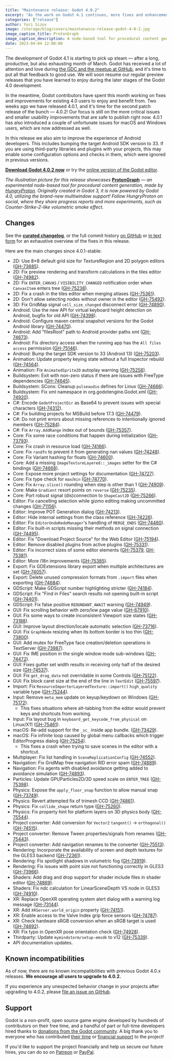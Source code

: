 ```yaml
---
title: "Maintenance release: Godot 4.0.2"
excerpt: "As the work on Godot 4.1 continues, more fixes and enhancements become available to existing 4.0 users as patch releases. Meet Godot 4.0.2, addressing more of your reports, including several regressions from 4.0.1, and improving platform support for Android, macOS, and Windows!"
categories: ["release"]
author: Yuri Sizov
image: /storage/blog/covers/maintenance-release-godot-4-0-2.jpg
image_caption_title: ProtonGraph
image_caption_description: A node-based tool for procedural content generation by HungryProton
date: 2023-04-04 12:00:00
---
```


The development of Godot 4.1 is starting to pick up steam — after a long, productive, but also exhausting month of March. Godot has received a lot of attention and love during [the GDC and the meetup at GitHub](https://www.youtube.com/watch?v=vdAwlI6NG0I), and it's time to put all that feedback to good use. We will soon resume our regular preview releases that you have learned to enjoy during the later stages of the Godot 4.0 development.

In the meantime, Godot contributors have spent this month working on fixes and improvements for existing 4.0 users to enjoy and benefit from. Two weeks ago we have released 4.0.1, and it's time for the second patch release of the bunch — 4.0.2! Our focus is still on the more critical issues and smaller usability improvements that are safe to publish right now. 4.0.1 has also introduced a couple of unfortunate issues for macOS and Windows users, which are now addressed as well.

In this release we also aim to improve the experience of Android developers. This includes bumping the target Android SDK version to 33. If you are using third-party libraries and plugins with your projects, this may enable some configuration options and checks in them, which were ignored in previous versions.

[**Download Godot 4.0.2 now**](/download/) or try the [online version of the Godot editor](https://editor.godotengine.org/4.0.2.stable/).

*The illustration picture for this release showcases* [**ProtonGraph**](https://github.com/protongraph/protongraph) *— an experimental node-based tool for procedural content generation, made by [HungryProton](https://linktr.ee/hungryproton). Originally created in Godot 3, it is now powered by Godot 4.0, utilizing the brand-new multiwindow support! Follow HungryProton on social, where they share progress reports and more experiments, such as Counter-Strike-2-like volumetric smoke effect.*

## Changes

See the [**curated changelog**](https://github.com/godotengine/godot/blob/4.0.2-stable/CHANGELOG.md), or the full commit history [on GitHub](https://github.com/godotengine/godot/compare/4.0.1-stable...4.0.2-stable) or [in text form](https://github.com/godotengine/godot-builds/releases/4.0.2-Godot_v4.0.2-stable_changelog_chrono.txt) for an exhaustive overview of the fixes in this release.

Here are the main changes since 4.0.1-stable:

- 2D: Use 8×8 default grid size for TextureRegion and 2D polygon editors ([GH-73685](https://github.com/godotengine/godot/pull/73685)).
- 2D: Fix preview rendering and transform calculations in the tiles editor ([GH-74982](https://github.com/godotengine/godot/pull/74982)).
- 2D: Fix `ENTER_CANVAS` / `VISIBILITY_CHANGED` notification order when `CanvasItem` enters tree ([GH-75238](https://github.com/godotengine/godot/pull/75238)).
- 2D: Fix a crash in the tiles editor when merging atlases ([GH-75361](https://github.com/godotengine/godot/pull/75361)).
- 2D: Don't allow selecting nodes without owner in the editor ([GH-75492](https://github.com/godotengine/godot/pull/75492)).
- 3D: Fix GridMap signal `cell_size_changed` disconnect error ([GH-74890](https://github.com/godotengine/godot/pull/74890)).
- Android: Use the new API for virtual keyboard height detection on Android, bugfix for old API ([GH-74398](https://github.com/godotengine/godot/pull/74398)).
- Android: Configure maven central snapshot versions for the Godot Android library ([GH-74470](https://github.com/godotengine/godot/pull/74470)).
- Android: Add "filesRoot" path to Android provider paths xml ([GH-74673](https://github.com/godotengine/godot/pull/74673)).
- Android: Fix directory access when the running app has the `All files access` permission ([GH-75146](https://github.com/godotengine/godot/pull/75146)).
- Android: Bump the target SDK version to 33 (Android 13) ([GH-75203](https://github.com/godotengine/godot/pull/75203)).
- Animation: Update property keying state without a full Inspector rebuild ([GH-74564](https://github.com/godotengine/godot/pull/74564)).
- Animation: Fix `AnimatedSprite2D` autoplay warning ([GH-75258](https://github.com/godotengine/godot/pull/75258)).
- Buildsystem: Exit with non-zero status if there are issues with FreeType dependencies ([GH-74645](https://github.com/godotengine/godot/pull/74645)).
- Buildsystem: SCons: Cleanup `pulseaudio` defines for Linux ([GH-74666](https://github.com/godotengine/godot/pull/74666)).
- Buildsystem: Fix xml namespace in org.godotengine.Godot.xml ([GH-74920](https://github.com/godotengine/godot/pull/74920)).
- C#: Encode `GodotProjectDir` as Base64 to prevent issues with special characters ([GH-74312](https://github.com/godotengine/godot/pull/74312)).
- C#: Fix building projects for MSBuild before 17.3 ([GH-74479](https://github.com/godotengine/godot/pull/74479)).
- C#: Do not print errors about missing references to intentionally ignored members ([GH-75284](https://github.com/godotengine/godot/pull/75284)).
- C#: Fix `Array.AddRange` index out of bounds ([GH-75357](https://github.com/godotengine/godot/pull/75357)).
- Core: Fix some race conditions that happen during initialization ([GH-73793](https://github.com/godotengine/godot/pull/73793)).
- Core: Fix crash in resource load ([GH-74166](https://github.com/godotengine/godot/pull/74166)).
- Core: Fix `randfn` to prevent it from generating nan values ([GH-74248](https://github.com/godotengine/godot/pull/74248)).
- Core: Fix Variant hashing for floats ([GH-74600](https://github.com/godotengine/godot/pull/74600)).
- Core: Add a missing `ImageTextureLayered::_images` setter for the C# bindings ([GH-74668](https://github.com/godotengine/godot/pull/74668)).
- Core: Expose more project settings for documentation ([GH-74727](https://github.com/godotengine/godot/pull/74727)).
- Core: Fix type check for `max`/`min` ([GH-74770](https://github.com/godotengine/godot/pull/74770)).
- Core: Fix `Array.slice()` rounding when step is other than 1 ([GH-74909](https://github.com/godotengine/godot/pull/74909)).
- Core: Make `Gradient` resort points on `reverse` ([GH-75235](https://github.com/godotengine/godot/pull/75235)).
- Core: Port robust signal (dis)connection to `ShapeCast2D` ([GH-75266](https://github.com/godotengine/godot/pull/75266)).
- Editor: Fix cancelling selection while gizmo editing making uncommitted changes ([GH-71156](https://github.com/godotengine/godot/pull/71156)).
- Editor: Improve POT Generation dialog ([GH-74213](https://github.com/godotengine/godot/pull/74213)).
- Editor: Hide internal settings from the class reference ([GH-74226](https://github.com/godotengine/godot/pull/74226)).
- Editor: Fix `EditorUndoRedoManager`'s handling of `MERGE_ENDS` ([GH-74460](https://github.com/godotengine/godot/pull/74460)).
- Editor: Fix built-in scripts missing their methods on signal connection ([GH-74495](https://github.com/godotengine/godot/pull/74495)).
- Editor: Fix "Download Project Source" for the Web Editor ([GH-75194](https://github.com/godotengine/godot/pull/75194)).
- Editor: Remove disabled plugins from active plugins ([GH-75331](https://github.com/godotengine/godot/pull/75331)).
- Editor: Fix incorrect sizes of some editor elements ([GH-75379](https://github.com/godotengine/godot/pull/75379), [GH-75381](https://github.com/godotengine/godot/pull/75381)).
- Editor: More i18n improvements ([GH-75385](https://github.com/godotengine/godot/pull/75385)).
- Export: Fix GDExtensions library export when multiple architectures are set ([GH-74057](https://github.com/godotengine/godot/pull/74057)).
- Export: Delete unused compression formats from `.import` files when exporting ([GH-74684](https://github.com/godotengine/godot/pull/74684)).
- GDScript: Make GDScript number highlighting stricter ([GH-74184](https://github.com/godotengine/godot/pull/74184)).
- GDScript: Fix "Find in Files" search results not opening built-in script ([GH-74401](https://github.com/godotengine/godot/pull/74401)).
- GDScript: Fix false positive `REDUNDANT_AWAIT` warning ([GH-74949](https://github.com/godotengine/godot/pull/74949)).
- GUI: Fix scrolling behavior with zero/low page value ([GH-67910](https://github.com/godotengine/godot/pull/67910)).
- GUI: Fix some ways to create inconsistent Viewport size states ([GH-73188](https://github.com/godotengine/godot/pull/73188)).
- GUI: Improve layout direction/locale automatic selection ([GH-73716](https://github.com/godotengine/godot/pull/73716)).
- GUI: Fix `GraphNode` resizing when its bottom border is too thin ([GH-73800](https://github.com/godotengine/godot/pull/73800)).
- GUI: Add mutex for FreeType face creation/deletion operations in TextServer ([GH-73987](https://github.com/godotengine/godot/pull/73987)).
- GUI: Fix IME position in the single window mode sub-windows ([GH-74472](https://github.com/godotengine/godot/pull/74472)).
- GUI: Fixes gutter set width results in receiving only half of the desired size ([GH-74537](https://github.com/godotengine/godot/pull/74537)).
- GUI: Fix `get_drag_data` not overridable in some Controls ([GH-75122](https://github.com/godotengine/godot/pull/75122)).
- GUI: Fix block caret size at the end of the line in `TextEdit` ([GH-75597](https://github.com/godotengine/godot/pull/75597)).
- Import: Fix `ResourceImporterLayeredTexture::import()` `high_quality` variable type ([GH-75244](https://github.com/godotengine/godot/pull/75244)).
- Input: Remove `meta_mem` update on keyup/keydown on Windows ([GH-75172](https://github.com/godotengine/godot/pull/75172)).
  - This fixes situations where alt-tabbing from the editor would prevent keys and shortcuts from working.
- Input: Fix layout bug in `keyboard_get_keycode_from_physical` on Linux/X11 ([GH-75461](https://github.com/godotengine/godot/pull/75461)).
- macOS: Re-add support for the `_sc_` inside app bundle. ([GH-73429](https://github.com/godotengine/godot/pull/73429)).
- macOS: Fix infinite loop caused by global menu callbacks which trigger EditorProgress dialog ([GH-75254](https://github.com/godotengine/godot/pull/75254)).
  - This fixes a crash when trying to save scenes in the editor with a shortcut.
- Multiplayer: Fix list handling in `SceneReplicationConfig` ([GH-74552](https://github.com/godotengine/godot/pull/74552)).
- Navigation: Fix GridMap free navigation RID error spam ([GH-74889](https://github.com/godotengine/godot/pull/74889)).
- Navigation: Fix agents with disabled avoidance getting added to avoidance simulation ([GH-74893](https://github.com/godotengine/godot/pull/74893)).
- Particles: Update GPUParticles2D/3D speed scale on `ENTER_TREE` ([GH-75398](https://github.com/godotengine/godot/pull/75398)).
- Physics: Expose the `apply_floor_snap` function to allow manual snap ([GH-73749](https://github.com/godotengine/godot/pull/73749)).
- Physics: Revert attempted fix of trimesh CCD ([GH-74861](https://github.com/godotengine/godot/pull/74861)).
- Physics: Fix `collide_shape` return type ([GH-75260](https://github.com/godotengine/godot/pull/75260)).
- Physics: Fix property hint for platform layers on 3D physics body ([GH-75544](https://github.com/godotengine/godot/pull/75544)).
- Project converter: Add conversion for `Vector2` `tangent()` -> `orthogonal()` ([GH-74515](https://github.com/godotengine/godot/pull/74515)).
- Project converter: Remove Tween properties/signals from renames ([GH-75443](https://github.com/godotengine/godot/pull/75443)).
- Project converter: Add navigation renames to the converter ([GH-75513](https://github.com/godotengine/godot/pull/75513)).
- Rendering: Incorporate the availability of screen and depth textures for the GLES3 backend ([GH-72361](https://github.com/godotengine/godot/pull/72361)).
- Rendering: Fix spotlight shadows in volumetric fog ([GH-73919](https://github.com/godotengine/godot/pull/73919)).
- Rendering: Fix issues with point size not functioning correctly in GLES3 ([GH-73966](https://github.com/godotengine/godot/pull/73966)).
- Shaders: Add drag and drop support for shader include files in shader editor ([GH-74869](https://github.com/godotengine/godot/pull/74869)).
- Shaders: Fix ndc calculation for LinearSceneDepth VS node in GLES3 ([GH-74910](https://github.com/godotengine/godot/pull/74910)).
- XR: Replace OpenXR operating system alert dialog with a warning log message ([GH-73144](https://github.com/godotengine/godot/pull/73144)).
- XR: Add `XRServer.world_origin` property ([GH-74151](https://github.com/godotengine/godot/pull/74151)).
- XR: Enable access to the Valve Index grip force sensors ([GH-74787](https://github.com/godotengine/godot/pull/74787)).
- XR: Check hardware sRGB conversion when an sRGB target is used ([GH-74892](https://github.com/godotengine/godot/pull/74892)).
- XR: Fix typo in OpenXR pose orientation check ([GH-74928](https://github.com/godotengine/godot/pull/74928)).
- Thirdparty: Update `mymindstorm/setup-emsdk` to v12 ([GH-75339](https://github.com/godotengine/godot/pull/75339)).
- API documentation updates.

## Known incompatibilities

As of now, there are no known incompatibilities with previous Godot 4.0.x releases. **We encourage all users to upgrade to 4.0.2.**

If you experience any unexpected behavior change in your projects after upgrading to 4.0.2, please [file an issue on GitHub](https://github.com/godotengine/godot/issues).

## Support

Godot is a non-profit, open source game engine developed by hundreds of contributors on their free time, and a handful of part or full-time developers hired thanks to [donations from the Godot community](/donate). A big thank you to everyone who has contributed [their time](https://github.com/godotengine/godot/blob/master/AUTHORS.md) or [financial support](https://github.com/godotengine/godot/blob/master/DONORS.md) to the project!

If you'd like to support the project financially and help us secure our future hires, you can do so on [Patreon](https://www.patreon.com/godotengine) or [PayPal](/donate).

